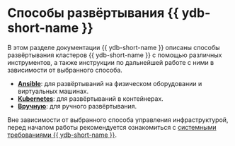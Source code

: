# Способы развёртывания {{ ydb-short-name }}

В этом разделе документации {{ ydb-short-name }} описаны способы развёртывания кластеров {{ ydb-short-name }} с помощью различных инструментов, а также инструкции по дальнейшей работе с ними в зависимости от выбранного способа.

* **[Ansible](ansible/index.md)**: для развёртываний на физическом оборудовании и виртуальных машинах.
* **[Kubernetes](kubernetes/index.md)**: для развёртываний в контейнерах.
* **[Вручную](manual/index.md)**: для ручного развёртывания.

Вне зависимости от выбранного способа управления инфраструктурой, перед началом работы рекомендуется ознакомиться с [системными требованиями {{ ydb-short-name }}](../system-requirements.md).